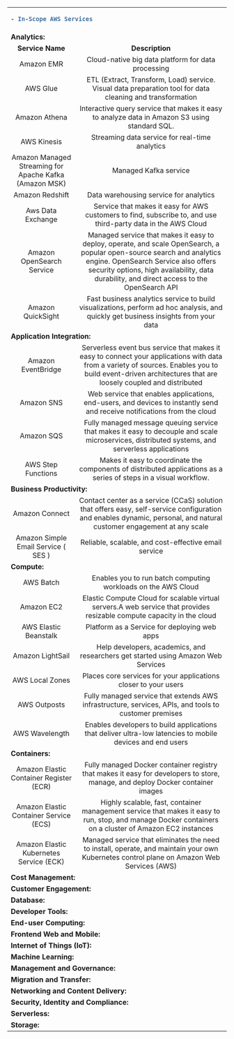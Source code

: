 <table>
  <tr class="header">
   <td colspan="4"> <b>

```diff
- In-Scope AWS Services
```

</b></td>

  </tr>
  <tr>
   <td colspan="4"><b>Analytics:</b></td>
  </tr>
  <tr>
    <td align="center"><b>Service Name</b></td>
    <td align="center"><b>Description</b></td>
  </tr>
  <tr>
    <td align="center">Amazon EMR</td>
    <td align="center">Cloud-native big data platform for data processing</td>
  </tr>
  <tr>
    <td align="center">AWS Glue</td>
    <td align="center">ETL (Extract, Transform, Load) service. Visual data preparation tool for data cleaning and transformation</td>
  </tr>
  <tr>
    <td align="center">Amazon Athena</td>
    <td align="center">Interactive query service that makes it easy to analyze data in Amazon S3 using standard SQL.</td>
  </tr>
  <tr>
    <td align="center">AWS Kinesis</td>
    <td align="center">Streaming data service for real-time analytics</td>
  </tr>
  <tr>
    <td align="center">Amazon Managed Streaming for Apache Kafka (Amazon MSK)</td>
    <td align="center">Managed Kafka service</td>
  </tr>
  <tr>
    <td align="center">Amazon Redshift</td>
    <td align="center">Data warehousing service for analytics</td>
  </tr>  
  <tr>
    <td align="center">Aws Data Exchange</td>
    <td align="center">Service that makes it easy for AWS customers to find, subscribe to, and use third-party data in the AWS Cloud</td>
  </tr> 
  <tr>
    <td align="center">Amazon OpenSearch Service</td>
    <td align="center">Managed service that makes it easy to deploy, operate, and scale OpenSearch, a popular open-source search and analytics engine. OpenSearch Service also offers security options, high availability, data durability, and direct access to the OpenSearch API</td>
  </tr> 
  <tr>
    <td align="center">Amazon QuickSight</td>
    <td align="center">Fast business analytics service to build visualizations, perform ad hoc analysis, and quickly get business insights from your data</td>
  </tr> 
  <tr>
   <td colspan="4"><b>Application Integration:</b></td>
  </tr>
  <tr>
    <td align="center">Amazon EventBridge</td>
    <td align="center">Serverless event bus service that makes it easy to connect your applications with data from a variety of sources. Enables you to build event-driven architectures that are loosely coupled and distributed</td>
  </tr>
  <tr>
    <td align="center">Amazon SNS</td>
    <td align="center">Web service that enables applications, end-users, and devices to instantly send and receive notifications from the cloud</td>
  </tr>
  <tr>
    <td align="center">Amazon SQS</td>
    <td align="center">Fully managed message queuing service that makes it easy to decouple and scale microservices, distributed systems, and serverless applications</td>
  </tr>
  <tr>
    <td align="center">AWS Step Functions</td>
    <td align="center">Makes it easy to coordinate the components of distributed applications as a series of steps in a visual workflow.</td>
  </tr>
  <tr>
   <td colspan="4"><b>Business Productivity:</b></td>
  </tr>
  <tr>
    <td align="center">Amazon Connect</td>
    <td align="center">Contact center as a service (CCaS) solution that offers easy, self-service configuration and enables dynamic, personal, and natural customer engagement at any scale</td>
  </tr>
  <tr>
    <td align="center">Amazon Simple Email Service ( SES )</td>
    <td align="center">Reliable, scalable, and cost-effective email service</td>
  </tr>
  <tr>
   <td colspan="4"><b>Compute:</b></td>
  </tr>
  <tr>
    <td align="center">AWS Batch</td>
    <td align="center">Enables you to run batch computing workloads on the AWS Cloud</td>
  </tr>
  <tr>
    <td align="center">Amazon EC2</td>
    <td align="center">Elastic Compute Cloud for scalable virtual servers.A web service that provides resizable compute capacity in the cloud</td>
  </tr>
  <tr>
    <td align="center">AWS Elastic Beanstalk</td>
    <td align="center">Platform as a Service for deploying web apps</td>
  </tr>
  <tr>
    <td align="center">Amazon LightSail</td>
    <td align="center">Help developers, academics, and researchers get started using Amazon Web Services</td>
  </tr>  
  <tr>
    <td align="center">AWS Local Zones</td>
    <td align="center">Places core services for your applications closer to your users</td>
  </tr>
  <tr>
    <td align="center">AWS Outposts</td>
    <td align="center">Fully managed service that extends AWS infrastructure, services, APIs, and tools to customer premises</td>
  </tr>
  <tr>
    <td align="center">AWS Wavelength</td>
    <td align="center">Enables developers to build applications that deliver ultra-low latencies to mobile devices and end users</td>
  </tr>
  <tr>
   <td colspan="4"><b>Containers:</b></td>
  </tr>
  <tr>
    <td align="center">Amazon Elastic Container Register (ECR)</td>
    <td align="center">Fully managed Docker container registry that makes it easy for developers to store, manage, and deploy Docker container images</td>
  </tr>
  <tr>
    <td align="center">Amazon Elastic Container Service (ECS)</td>
    <td align="center">Highly scalable, fast, container management service that makes it easy to run, stop, and manage Docker containers on a cluster of Amazon EC2 instances</td>
  </tr>
  <tr>
    <td align="center">Amazon Elastic Kubernetes Service (ECK)</td>
    <td align="center">Managed service that eliminates the need to install, operate, and maintain your own Kubernetes control plane on Amazon Web Services (AWS)</td>
  </tr>
  <tr>
   <td colspan="4"><b>Cost Management:</b></td>
  </tr>
  <tr>
   <td colspan="4"><b>Customer Engagement:</b></td>
  </tr>
  <tr>
   <td colspan="4"><b>Database:</b></td>
  </tr>
  <tr>
   <td colspan="4"><b>Developer Tools:</b></td>
  </tr>
  <tr>
   <td colspan="4"><b>End-user Computing:</b></td>
  </tr>
  <tr>
   <td colspan="4"><b>Frontend Web and Mobile:</b></td>
  </tr>
  <tr>
   <td colspan="4"><b>Internet of Things (IoT):</b></td>
  </tr>
  <tr>
   <td colspan="4"><b>Machine Learning:</b></td>
  </tr>
  <tr>
   <td colspan="4"><b>Management and Governance:</b></td>
  </tr>
  <tr>
   <td colspan="4"><b>Migration and Transfer:</b></td>
  </tr>
  <tr>
   <td colspan="4"><b>Networking and Content Delivery:</b></td>
  </tr>
  <tr>
   <td colspan="4"><b>Security, Identity and Compliance:</b></td>
  </tr>
  <tr>
   <td colspan="4"><b>Serverless:</b></td>
  </tr>
  <tr>
   <td colspan="4"><b>Storage:</b></td>
  </tr>

</table>
